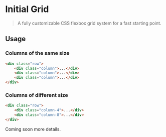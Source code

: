 # Initial Grid

> A fully customizable CSS flexbox grid system for a fast starting point.

## Usage

### Columns of the same size

```html
<div class="row">
	<div class="column">...</div>
	<div class="column">...</div>
	<div class="column">...</div>
</div>
```

### Columns of different size

```html
<div class="row">
	<div class="column-4">...</div>
	<div class="column-8">...</div>
</div>
```

Coming soon more details.
